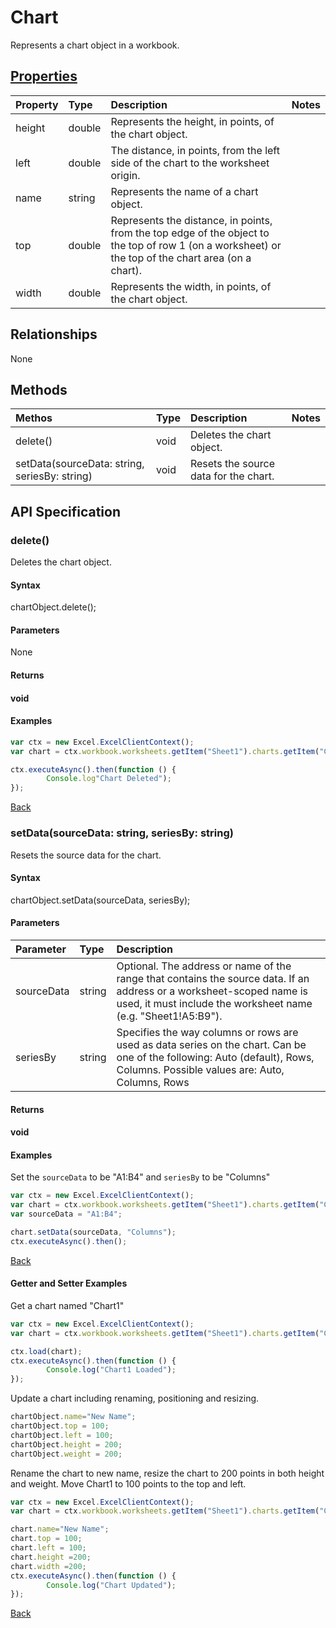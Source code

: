 # Chart

Represents a chart object in a workbook.

## [Properties](#getter-and-setter-examples)
| Property       | Type    |Description|Notes |
|:---------------|:--------|:----------|:-----|
|height|double|Represents the height, in points, of the chart object.||
|left|double|The distance, in points, from the left side of the chart to the worksheet origin.||
|name|string|Represents the name of a chart object.||
|top|double|Represents the distance, in points, from the top edge of the object to the top of row 1 (on a worksheet) or the top of the chart area (on a chart).||
|width|double|Represents the width, in points, of the chart object.||

## Relationships
None

## Methods
| Methos           | Type    |Description|Notes |
|:---------------|:--------|:----------|:-----|
|delete()|void|Deletes the chart object.||
|setData(sourceData: string, seriesBy: string)|void|Resets the source data for the chart.||

## API Specification

### delete()
Deletes the chart object.

#### Syntax
chartObject.delete();

#### Parameters
None
#### Returns
#### void

#### Examples
```js
var ctx = new Excel.ExcelClientContext();
var chart = ctx.workbook.worksheets.getItem("Sheet1").charts.getItem("Chart1");	

ctx.executeAsync().then(function () {
		Console.log"Chart Deleted");
});
```

[Back](#methods)

### setData(sourceData: string, seriesBy: string)
Resets the source data for the chart.

#### Syntax
chartObject.setData(sourceData, seriesBy);

#### Parameters
| Parameter       | Type    |Description|
|:---------------|:--------|:----------|
|sourceData|string|Optional. The address or name of the range that contains the source data. If an address or a worksheet-scoped name is used, it must include the worksheet name (e.g. "Sheet1!A5:B9"). |
|seriesBy|string|Specifies the way columns or rows are used as data series on the chart. Can be one of the following: Auto (default), Rows, Columns.  Possible values are: Auto, Columns, Rows|
#### Returns
#### void

#### Examples

Set the `sourceData` to be "A1:B4" and `seriesBy` to be "Columns"

```js
var ctx = new Excel.ExcelClientContext();
var chart = ctx.workbook.worksheets.getItem("Sheet1").charts.getItem("Chart1");	
var sourceData = "A1:B4";

chart.setData(sourceData, "Columns");
ctx.executeAsync().then();
```

[Back](#methods)

#### Getter and Setter Examples

Get a chart named "Chart1"
```js
var ctx = new Excel.ExcelClientContext();
var chart = ctx.workbook.worksheets.getItem("Sheet1").charts.getItem("Chart1");	

ctx.load(chart);
ctx.executeAsync().then(function () {
		Console.log("Chart1 Loaded");
});
```

Update a chart including renaming, positioning and resizing.

```js
chartObject.name="New Name";
chartObject.top = 100;
chartObject.left = 100;
chartObject.height = 200;
chartObject.weight = 200;
```
Rename the chart to new name, resize the chart to 200 points in both height and weight. Move Chart1 to 100 points to the top and left. 

```js
var ctx = new Excel.ExcelClientContext();
var chart = ctx.workbook.worksheets.getItem("Sheet1").charts.getItem("Chart1");

chart.name="New Name";	
chart.top = 100;
chart.left = 100;
chart.height =200;
chart.width =200;
ctx.executeAsync().then(function () {
		Console.log("Chart Updated");
});
```
[Back](#properties)
